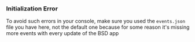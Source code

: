 ### Initialization Error <module>
To avoid such errors in your console, make sure you used the `events.json` file you have here, not the default one because for some reason it's missing more events with every update of the BSD app